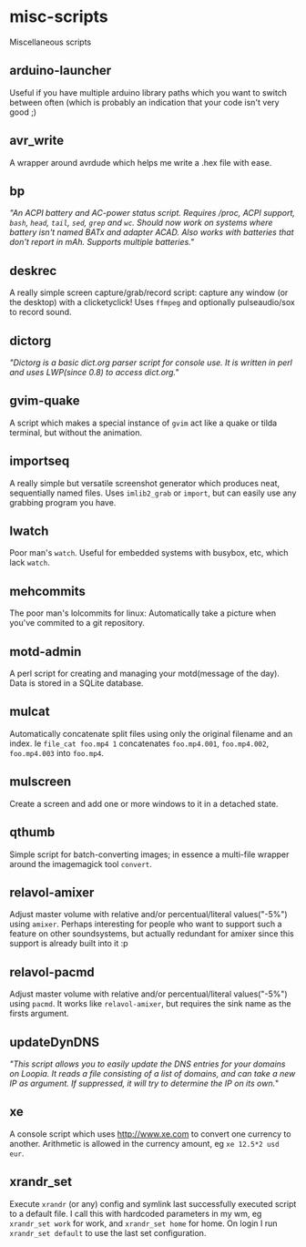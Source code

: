 misc-scripts
============

Miscellaneous scripts

arduino-launcher
----------------
Useful if you have multiple arduino library paths which you want to switch between often (which is probably an indication that your code isn't very good ;)

avr\_write
---------
A wrapper around avrdude which helps me write a .hex file with ease.

bp
---
_"An ACPI battery and AC-power status script. Requires /proc, ACPI support, `bash`, `head`, `tail`, `sed`, `grep` and `wc`. Should now work on systems where battery isn't named BATx and adapter ACAD. Also works with batteries that don't report in mAh. Supports multiple batteries."_

deskrec
-------
A really simple screen capture/grab/record script: capture any window (or the desktop) with a clicketyclick!
Uses `ffmpeg` and optionally pulseaudio/sox to record sound.

dictorg
-------
_"Dictorg is a basic dict.org parser script for console use. It is written in perl and uses LWP(since 0.8) to access dict.org."_

gvim-quake
----------
A script which makes a special instance of `gvim` act like a quake or tilda terminal, but without the animation.

importseq
---------
A really simple but versatile screenshot generator which produces neat, sequentially named files.
Uses `imlib2_grab` or `import`, but can easily use any grabbing program you have.

lwatch
------
Poor man's `watch`. Useful for embedded systems with busybox, etc, which lack `watch`.

mehcommits
------
The poor man's lolcommits for linux: Automatically take a picture when you've commited to a git repository.

motd-admin
----------
A perl script for creating and managing your motd(message of the day). Data is stored in a SQLite database.

mulcat
------
Automatically concatenate split files using only the original filename and an index. Ie `file_cat foo.mp4 1` concatenates `foo.mp4.001`, `foo.mp4.002`, `foo.mp4.003` into `foo.mp4`.

mulscreen
---------
Create a screen and add one or more windows to it in a detached state.

qthumb
------
Simple script for batch-converting images; in essence a multi-file wrapper around the imagemagick tool `convert`.

relavol-amixer
-------
Adjust master volume with relative and/or percentual/literal values("-5%") using `amixer`.
Perhaps interesting for people who want to support such a feature on other soundsystems, but actually redundant for amixer since this support is already built into it :p

relavol-pacmd
-------
Adjust master volume with relative and/or percentual/literal values("-5%") using `pacmd`. It works like `relavol-amixer`, but requires the sink name as the firsts argument.

updateDynDNS
------------
_"This script allows you to easily update the DNS entries for your domains on Loopia. It reads a file consisting of a list of domains, and can take a new IP as argument. If suppressed, it will try to determine the IP on its own._"

xe
--
A console script which uses http://www.xe.com to convert one currency to another. Arithmetic is allowed in the currency amount, eg `xe 12.5*2 usd eur`.

xrandr\_set
-----------
Execute `xrandr` (or any) config and symlink last successfully executed script to a default file. I call this with hardcoded parameters in my wm, eg `xrandr_set work` for work, and `xrandr_set home` for home. On login I run `xrandr_set default` to use the last set configuration.
